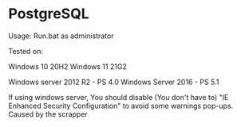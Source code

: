 # PostgreSQL
Usage: Run.bat as administrator

Tested on:

Windows 10 20H2
Windows 11 21G2

Windows server 2012 R2 - PS 4.0
Windows Server 2016 - PS 5.1


If using windows server, 
You should disable (You don't have to) "IE Enhanced Security Configuration" to avoid some warnings pop-ups.
  Caused by the scrapper
